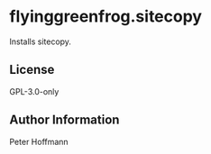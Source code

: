 flyinggreenfrog.sitecopy
=========

Installs sitecopy.

License
-------

GPL-3.0-only

Author Information
------------------

Peter Hoffmann
